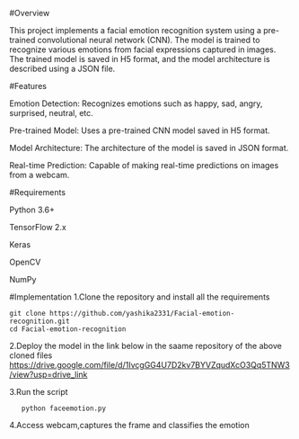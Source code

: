 #Overview

This project implements a facial emotion recognition system using a pre-trained convolutional neural network (CNN). The model is trained to recognize various emotions from facial expressions captured in images. The trained model is saved in H5 format, and the model architecture is described using a JSON file.

#Features

Emotion Detection: Recognizes emotions such as happy, sad, angry, surprised, neutral, etc.

Pre-trained Model: Uses a pre-trained CNN model saved in H5 format.

Model Architecture: The architecture of the model is saved in JSON format.

Real-time Prediction: Capable of making real-time predictions on images from a webcam.

#Requirements

Python 3.6+

TensorFlow 2.x

Keras

OpenCV

NumPy

#Implementation
1.Clone the repository and install all the requirements

    git clone https://github.com/yashika2331/Facial-emotion-recognition.git
    cd Facial-emotion-recognition
2.Deploy the model in the link below in the saame repository of the above cloned files https://drive.google.com/file/d/1IvcgGG4U7D2kv7BYVZqudXcO3Qq5TNW3/view?usp=drive_link

3.Run the script

       python faceemotion.py
4.Access webcam,captures the frame and classifies the emotion
